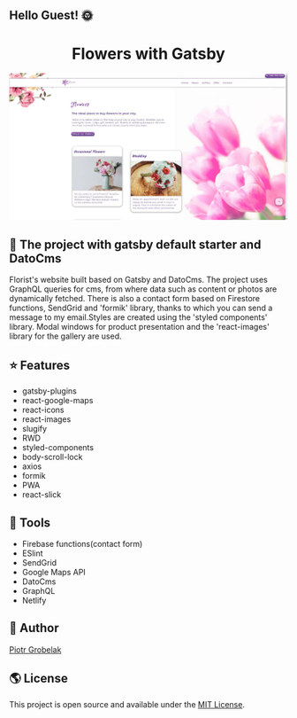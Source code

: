 ## Hello Guest! :sun_with_face:

  <h1 align="center">
  Flowers with Gatsby
  </h1>

<a href="https://flowers-website.netlify.app/">
  <img alt="Flowers" src="src/assets/images/cover.jpg" />
</a>



## :school: The project with gatsby default starter and DatoCms

Florist's website built based on Gatsby and DatoCms. The project uses GraphQL queries for cms, from where data such as content or photos are dynamically fetched. There is also a contact form based on Firestore functions, SendGrid and 'formik' library, thanks to which you can send a message to my email.Styles are created using the 'styled components' library. Modal windows for product presentation and the 'react-images' library for the gallery are used.

## :star: Features

- gatsby-plugins
- react-google-maps
- react-icons
- react-images
- slugify
- RWD
- styled-components
- body-scroll-lock
- axios
- formik
- PWA
- react-slick

## :school_satchel: Tools

- Firebase functions(contact form)
- ESlint
- SendGrid
- Google Maps API
- DatoCms
- GraphQL
- Netlify

## :boy: Author
[Piotr Grobelak](https://grobelakpiotr.pl/)

## :earth_americas: License

This project is open source and available under the [MIT License](LICENSE).





